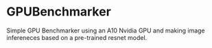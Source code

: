 # GPUBenchmarker

Simple GPU Benchmarker using an A10 Nvidia GPU and making image infereneces based on a pre-trained resnet model.
